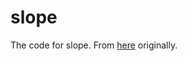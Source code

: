 # slope
The code for slope. From [here](https://storage.y8.com/y8-studio/unity_webgl/bitlaslt/slope_v_1_2_5/) originally.
